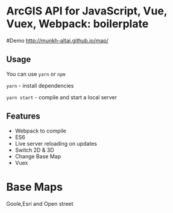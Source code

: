 # ArcGIS API for JavaScript, Vue, Vuex, Webpack: boilerplate

#Demo
http://munkh-altai.github.io/map/

## Usage

You can use `yarn` or `npm`

`yarn` - install dependencies

`yarn start` - compile and start a local server

## Features

- Webpack to compile
- ES6
- Live server reloading on updates
- Switch 2D & 3D
- Change Base Map
- Vuex

# Base Maps
Goole,Esri and Open street

